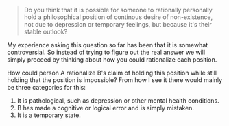 > Do you think that it is possible for someone to rationally personally hold a philosophical position of continous desire of non-existence, not due to depression or temporary feelings, but because it's their stable outlook?

My experience asking this question so far has been that it is somewhat controversial. So instead of trying to figure out the real answer we will simply proceed by thinking about how you could rationalize each position.

How could person A rationalize B's claim of holding this position while still holding that the position is impossible? From how I see it there would mainly be three categories for this:

1. It is pathological, such as depression or other mental health conditions.
2. B has made a cognitive or logical error and is simply mistaken.
3. It is a temporary state.